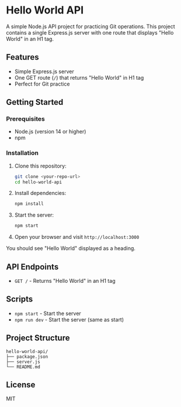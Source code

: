 # Hello World API

A simple Node.js API project for practicing Git operations. This project contains a single Express.js server with one route that displays "Hello World" in an H1 tag.

## Features

- Simple Express.js server
- One GET route (`/`) that returns "Hello World" in H1 tag
- Perfect for Git practice

## Getting Started

### Prerequisites

- Node.js (version 14 or higher)
- npm

### Installation

1. Clone this repository:

   ```bash
   git clone <your-repo-url>
   cd hello-world-api
   ```

2. Install dependencies:

   ```bash
   npm install
   ```

3. Start the server:

   ```bash
   npm start
   ```

4. Open your browser and visit `http://localhost:3000`

You should see "Hello World" displayed as a heading.

## API Endpoints

- `GET /` - Returns "Hello World" in an H1 tag

## Scripts

- `npm start` - Start the server
- `npm run dev` - Start the server (same as start)

## Project Structure

```
hello-world-api/
├── package.json
├── server.js
└── README.md
```

## License

MIT
